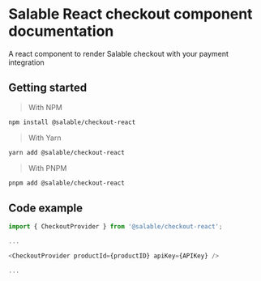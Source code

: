 # Salable React checkout component documentation

A react component to render Salable checkout with your payment integration

## Getting started

> With NPM

```bash
npm install @salable/checkout-react
```

> With Yarn

```bash
yarn add @salable/checkout-react
```

> With PNPM

```bash
pnpm add @salable/checkout-react
```

## Code example

```ts
import { CheckoutProvider } from '@salable/checkout-react';

...

<CheckoutProvider productId={productID} apiKey={APIKey} />

...
```
